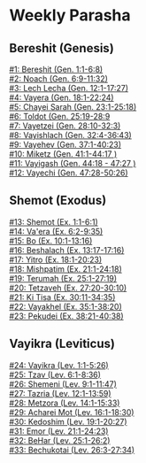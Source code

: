 # Weekly Parasha

## Bereshit (Genesis)
[#1: Bereshit (Gen. 1:1-6:8)](WeeklyParasha/01%20-%20Bereshit)<br>
[#2: Noach (Gen. 6:9-11:32)](WeeklyParasha/02%20-%20Noach)<br>
[#3: Lech Lecha (Gen. 12:1-17:27)](WeeklyParasha/03%20-%20Lech%20Lecha)<br>
[#4: Vayera (Gen. 18:1-22:24)](WeeklyParasha/04%20-%20Vayera)<br>
[#5: Chayei Sarah (Gen. 23:1-25:18)](WeeklyParasha/05%20-%20Chayei%20Sarah)<br>
[#6: Toldot (Gen. 25:19-28:9](WeeklyParasha/06%20-%20Toldot)<br>
[#7: Vayetzei (Gen. 28:10-32:3)](WeeklyParasha/07%20-%20Vayetzei)<br>
[#8: Vayishlach (Gen. 32:4-36:43)](WeeklyParasha/08%20-%20Vayishlach)<br>
[#9: Vayehev (Gen. 37:1-40:23)](WeeklyParasha/09%20-%20Vayehev)<br>
[#10: Miketz (Gen. 41:1-44:17 )](WeeklyParasha/10%20-%20Miketz)<br>
[#11: Vayigash (Gen. 44:18 - 47:27 )](WeeklyParasha/11%20-%20Vayigash)<br>
[#12: Vayechi (Gen. 47:28-50:26)](WeeklyParasha/12%20-%20Vayechi)

## Shemot (Exodus)

[#13: Shemot (Ex. 1:1-6:1)](WeeklyParasha/13%20-%20Shemot)<br>
[#14: Va'era (Ex. 6:2-9:35)](WeeklyParasha/14%20-%20Va'era)<br>
[#15: Bo (Ex. 10:1-13:16)](WeeklyParasha/15%20-%20Bo)<br>
[#16: Beshalach (Ex. 13:17-17:16)](WeeklyParasha/16%20-%20Beshalach)<br>
[#17: Yitro (Ex. 18:1-20:23)](WeeklyParasha/17%20-%20Yitro)<br>
[#18: Mishpatim (Ex. 21:1-24:18)](WeeklyParasha/18%20-%20Mishpatim)<br>
[#19: Terumah (Ex. 25:1-27:19)](WeeklyParasha/19%20-%20Terumah)<br>
[#20: Tetzaveh (Ex. 27:20-30:10)](WeeklyParasha/20%20-%20Tetzaveh)<br>
[#21: Ki Tisa (Ex. 30:11-34:35)](WeeklyParasha/21%20-%20Ki%20Tisa)<br>
[#22: Vayakhel (Ex. 35:1-38:20)](WeeklyParasha/22%20-%20Vayakhel)<br>
[#23: Pekudei (Ex. 38:21-40:38)](WeeklyParasha/23%20-%20Pekudei)

## Vayikra (Leviticus)

[#24: Vayikra (Lev. 1:1-5:26)](WeeklyParasha/24%20-%20Vayikra)<br>
[#25: Tzav (Lev. 6:1-8:36)](WeeklyParasha/25%20-%20Tzav)<br>
[#26: Shemeni (Lev. 9:1-11:47)](WeeklyParasha/26%20-%20Shemini)<br>
[#27: Tazria (Lev. 12:1-13:59)](WeeklyParasha/27%20-%20Tazria)<br>
[#28: Metzora (Lev. 14:1-15:33)](WeeklyParasha/28%20-%20Metzora)<br>
[#29: Acharei Mot (Lev. 16:1-18:30)](WeeklyParasha/29%20-%20Acharei%20Mot)<br>
[#30: Kedoshim (Lev. 19:1-20:27)](WeeklyParasha/30%20-%20Kedoshim)<br>
[#31: Emor (Lev. 21:1-24:23)](WeeklyParasha/31%20-%20Emor)<br>
[#32: BeHar (Lev. 25:1-26:2)](WeeklyParasha/32%20-%20BeHar)<br>
[#33: Bechukotai (Lev. 26:3-27:34)](WeeklyParasha/33%20-%20Bechukotai)<br>



















